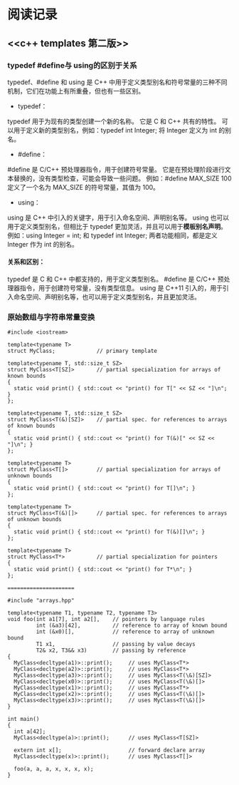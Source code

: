 # 阅读记录

## <<c++ templates 第二版>>

### typedef #define与 using的区别于关系

typedef、#define 和 using 是 C++ 中用于定义类型别名和符号常量的三种不同机制，它们在功能上有所重叠，但也有一些区别。

- typedef：

typedef 用于为现有的类型创建一个新的名称。
它是 C 和 C++ 共有的特性。
可以用于定义新的类型别名，例如：typedef int Integer; 将 Integer 定义为 int 的别名。

- \#define：

\#define 是 C/C++ 预处理器指令，用于创建符号常量。
它是在预处理阶段进行文本替换的，没有类型检查，可能会导致一些问题。
例如：\#define MAX_SIZE 100 定义了一个名为 MAX_SIZE 的符号常量，其值为 100。

- using：

using 是 C++ 中引入的关键字，用于引入命名空间、声明别名等。
using 也可以用于定义类型别名，但相比于 typedef 更加灵活，并且可以用于**模板别名声明**。
例如：using Integer = int; 和 typedef int Integer; 两者功能相同，都是定义 Integer 作为 int 的别名。

#### 关系和区别：

typedef 是 C 和 C++ 中都支持的，用于定义类型别名。
\#define 是 C/C++ 预处理器指令，用于创建符号常量，没有类型信息。
using 是 C++11 引入的，用于引入命名空间、声明别名等，也可以用于定义类型别名，并且更加灵活。

### 原始数组与字符串常量变换
```
#include <iostream>

template<typename T>
struct MyClass;             // primary template

template<typename T, std::size_t SZ>
struct MyClass<T[SZ]>       // partial specialization for arrays of known bounds
{
  static void print() { std::cout << "print() for T[" << SZ << "]\n"; }
};

template<typename T, std::size_t SZ>
struct MyClass<T(&)[SZ]>    // partial spec. for references to arrays of known bounds
{
  static void print() { std::cout << "print() for T(&)[" << SZ << "]\n"; }
};

template<typename T>
struct MyClass<T[]>         // partial specialization for arrays of unknown bounds
{
  static void print() { std::cout << "print() for T[]\n"; }
};

template<typename T>
struct MyClass<T(&)[]>      // partial spec. for references to arrays of unknown bounds
{
  static void print() { std::cout << "print() for T(&)[]\n"; }
};

template<typename T>
struct MyClass<T*>          // partial specialization for pointers
{
  static void print() { std::cout << "print() for T*\n"; }
};

=====================

#include "arrays.hpp"

template<typename T1, typename T2, typename T3>
void foo(int a1[7], int a2[],    // pointers by language rules
         int (&a3)[42],          // reference to array of known bound
         int (&x0)[],            // reference to array of unknown bound
         T1 x1,                  // passing by value decays
         T2& x2, T3&& x3)        // passing by reference
{
  MyClass<decltype(a1)>::print();     // uses MyClass<T*>
  MyClass<decltype(a2)>::print();     // uses MyClass<T*>
  MyClass<decltype(a3)>::print();     // uses MyClass<T(\&)[SZ]>
  MyClass<decltype(x0)>::print();     // uses MyClass<T(\&)[]>
  MyClass<decltype(x1)>::print();     // uses MyClass<T*>
  MyClass<decltype(x2)>::print();     // uses MyClass<T(\&)[]>
  MyClass<decltype(x3)>::print();     // uses MyClass<T(\&)[]>
}

int main()
{
  int a[42];
  MyClass<decltype(a)>::print();      // uses MyClass<T[SZ]>

  extern int x[];                     // forward declare array
  MyClass<decltype(x)>::print();      // uses MyClass<T[]>

  foo(a, a, a, x, x, x, x);
}

```